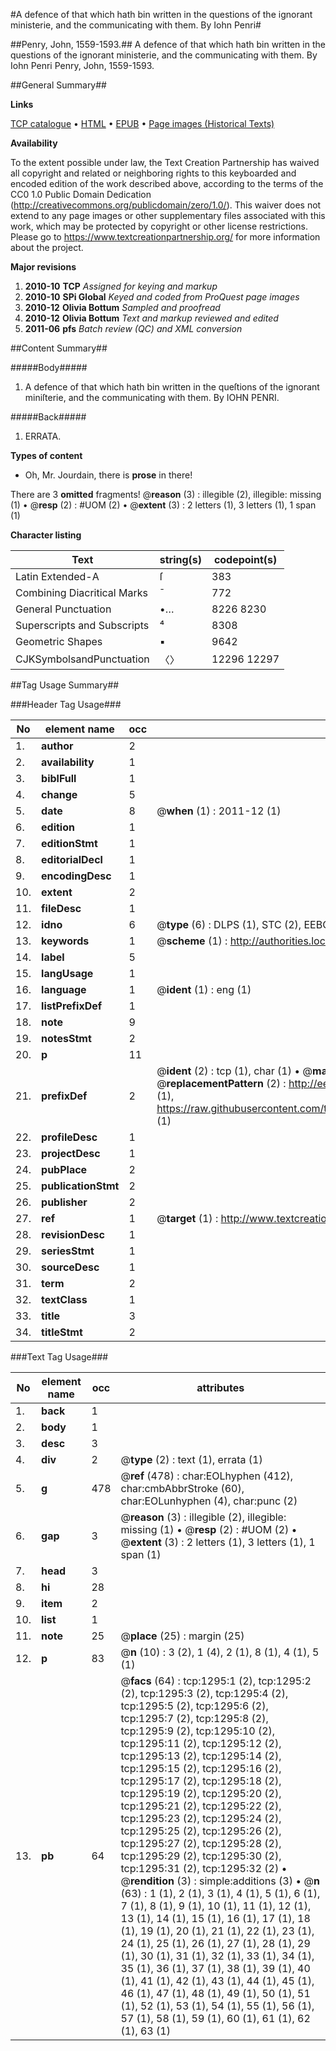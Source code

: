 #A defence of that which hath bin written in the questions of the ignorant ministerie, and the communicating with them. By Iohn Penri#

##Penry, John, 1559-1593.##
A defence of that which hath bin written in the questions of the ignorant ministerie, and the communicating with them. By Iohn Penri
Penry, John, 1559-1593.

##General Summary##

**Links**

[TCP catalogue](http://www.ota.ox.ac.uk/tcp/)  • 
[HTML](http://tei.it.ox.ac.uk/tcp/Texts-HTML/free/A09/A09292.html)  • 
[EPUB](http://tei.it.ox.ac.uk/tcp/Texts-EPUB/free/A09/A09292.epub) • 
[Page images (Historical Texts)](https://historicaltexts.jisc.ac.uk/eebo-99836991e)

**Availability**

To the extent possible under law, the Text Creation Partnership has waived all copyright and related or neighboring rights to this keyboarded and encoded edition of the work described above, according to the terms of the CC0 1.0 Public Domain Dedication (http://creativecommons.org/publicdomain/zero/1.0/). This waiver does not extend to any page images or other supplementary files associated with this work, which may be protected by copyright or other license restrictions. Please go to https://www.textcreationpartnership.org/ for more information about the project.

**Major revisions**

1. __2010-10__ __TCP__ *Assigned for keying and markup*
1. __2010-10__ __SPi Global__ *Keyed and coded from ProQuest page images*
1. __2010-12__ __Olivia Bottum__ *Sampled and proofread*
1. __2010-12__ __Olivia Bottum__ *Text and markup reviewed and edited*
1. __2011-06__ __pfs__ *Batch review (QC) and XML conversion*

##Content Summary##

#####Body#####

1. A defence of that which hath bin written in the queſtions of the ignorant miniſterie, and the communicating with them. By IOHN PENRI.

#####Back#####

1. ERRATA.

**Types of content**

  * Oh, Mr. Jourdain, there is **prose** in there!

There are 3 **omitted** fragments! 
 @__reason__ (3) : illegible (2), illegible: missing (1)  •  @__resp__ (2) : #UOM (2)  •  @__extent__ (3) : 2 letters (1), 3 letters (1), 1 span (1)

**Character listing**


|Text|string(s)|codepoint(s)|
|---|---|---|
|Latin Extended-A|ſ|383|
|Combining             Diacritical Marks|̄|772|
|General Punctuation|•…|8226 8230|
|Superscripts             and Subscripts|⁴|8308|
|Geometric Shapes|▪|9642|
|CJKSymbolsandPunctuation|〈〉|12296 12297|

##Tag Usage Summary##

###Header Tag Usage###

|No|element name|occ|attributes|
|---|---|---|---|
|1.|__author__|2||
|2.|__availability__|1||
|3.|__biblFull__|1||
|4.|__change__|5||
|5.|__date__|8| @__when__ (1) : 2011-12 (1)|
|6.|__edition__|1||
|7.|__editionStmt__|1||
|8.|__editorialDecl__|1||
|9.|__encodingDesc__|1||
|10.|__extent__|2||
|11.|__fileDesc__|1||
|12.|__idno__|6| @__type__ (6) : DLPS (1), STC (2), EEBO-CITATION (1), PROQUEST (1), VID (1)|
|13.|__keywords__|1| @__scheme__ (1) : http://authorities.loc.gov/ (1)|
|14.|__label__|5||
|15.|__langUsage__|1||
|16.|__language__|1| @__ident__ (1) : eng (1)|
|17.|__listPrefixDef__|1||
|18.|__note__|9||
|19.|__notesStmt__|2||
|20.|__p__|11||
|21.|__prefixDef__|2| @__ident__ (2) : tcp (1), char (1)  •  @__matchPattern__ (2) : ([0-9\-]+):([0-9IVX]+) (1), (.+) (1)  •  @__replacementPattern__ (2) : http://eebo.chadwyck.com/downloadtiff?vid=$1&page=$2 (1), https://raw.githubusercontent.com/textcreationpartnership/Texts/master/tcpchars.xml#$1 (1)|
|22.|__profileDesc__|1||
|23.|__projectDesc__|1||
|24.|__pubPlace__|2||
|25.|__publicationStmt__|2||
|26.|__publisher__|2||
|27.|__ref__|1| @__target__ (1) : http://www.textcreationpartnership.org/docs/. (1)|
|28.|__revisionDesc__|1||
|29.|__seriesStmt__|1||
|30.|__sourceDesc__|1||
|31.|__term__|2||
|32.|__textClass__|1||
|33.|__title__|3||
|34.|__titleStmt__|2||


###Text Tag Usage###

|No|element name|occ|attributes|
|---|---|---|---|
|1.|__back__|1||
|2.|__body__|1||
|3.|__desc__|3||
|4.|__div__|2| @__type__ (2) : text (1), errata (1)|
|5.|__g__|478| @__ref__ (478) : char:EOLhyphen (412), char:cmbAbbrStroke (60), char:EOLunhyphen (4), char:punc (2)|
|6.|__gap__|3| @__reason__ (3) : illegible (2), illegible: missing (1)  •  @__resp__ (2) : #UOM (2)  •  @__extent__ (3) : 2 letters (1), 3 letters (1), 1 span (1)|
|7.|__head__|3||
|8.|__hi__|28||
|9.|__item__|2||
|10.|__list__|1||
|11.|__note__|25| @__place__ (25) : margin (25)|
|12.|__p__|83| @__n__ (10) : 3 (2), 1 (4), 2 (1), 8 (1), 4 (1), 5 (1)|
|13.|__pb__|64| @__facs__ (64) : tcp:1295:1 (2), tcp:1295:2 (2), tcp:1295:3 (2), tcp:1295:4 (2), tcp:1295:5 (2), tcp:1295:6 (2), tcp:1295:7 (2), tcp:1295:8 (2), tcp:1295:9 (2), tcp:1295:10 (2), tcp:1295:11 (2), tcp:1295:12 (2), tcp:1295:13 (2), tcp:1295:14 (2), tcp:1295:15 (2), tcp:1295:16 (2), tcp:1295:17 (2), tcp:1295:18 (2), tcp:1295:19 (2), tcp:1295:20 (2), tcp:1295:21 (2), tcp:1295:22 (2), tcp:1295:23 (2), tcp:1295:24 (2), tcp:1295:25 (2), tcp:1295:26 (2), tcp:1295:27 (2), tcp:1295:28 (2), tcp:1295:29 (2), tcp:1295:30 (2), tcp:1295:31 (2), tcp:1295:32 (2)  •  @__rendition__ (3) : simple:additions (3)  •  @__n__ (63) : 1 (1), 2 (1), 3 (1), 4 (1), 5 (1), 6 (1), 7 (1), 8 (1), 9 (1), 10 (1), 11 (1), 12 (1), 13 (1), 14 (1), 15 (1), 16 (1), 17 (1), 18 (1), 19 (1), 20 (1), 21 (1), 22 (1), 23 (1), 24 (1), 25 (1), 26 (1), 27 (1), 28 (1), 29 (1), 30 (1), 31 (1), 32 (1), 33 (1), 34 (1), 35 (1), 36 (1), 37 (1), 38 (1), 39 (1), 40 (1), 41 (1), 42 (1), 43 (1), 44 (1), 45 (1), 46 (1), 47 (1), 48 (1), 49 (1), 50 (1), 51 (1), 52 (1), 53 (1), 54 (1), 55 (1), 56 (1), 57 (1), 58 (1), 59 (1), 60 (1), 61 (1), 62 (1), 63 (1)|
